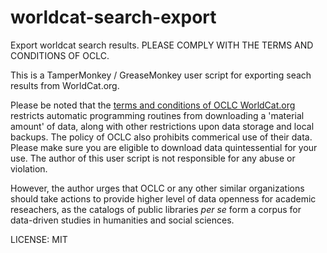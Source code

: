 # worldcat-search-export
Export worldcat search results. PLEASE COMPLY WITH THE TERMS AND CONDITIONS OF OCLC.

This is a TamperMonkey / GreaseMonkey user script for exporting seach results from WorldCat.org.

Please be noted that the [terms and conditions of OCLC WorldCat.org](http://www.oclc.org/content/dam/ext-ref/worldcat-org/terms.html)
restricts automatic programming routines from downloading a 'material amount' of data, along with other restrictions upon data storage and local backups. 
The policy of OCLC also prohibits commerical use of their data. Please make sure you are eligible to download data quintessential for your use. The author 
of this user script is not responsible for any abuse or violation.

However, the author urges that OCLC or any other similar organizations should take actions to provide higher level of data openness for academic reseachers,
as the catalogs of public libraries _per se_ form a corpus for data-driven studies in humanities and social sciences.

LICENSE: MIT
